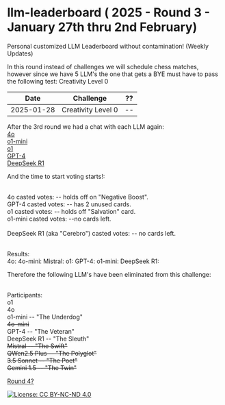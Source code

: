 # llm-leaderboard  ( 2025 - Round 3 - January 27th thru 2nd February)
Personal customized LLM Leaderboard without contamination! (Weekly Updates)

In this round instead of challenges we will schedule chess matches, however since we have 5 LLM's the one that gets a BYE must have to pass the following test: Creativity Level 0<br>

| Date       | Challenge                             | ??                    |
|------------|---------------------------------------|-----------------------|
| 2025-01-28 | Creativity Level 0                    |   --                  |


After the 3rd round we had a chat with each LLM again:<br>
    [4o]()<br>
    [o1-mini]()<br>
    [o1]()<br>
    [GPT-4]()<br>
    [DeepSeek R1]()<br>

And the time to start voting starts!:<br><br>

4o casted votes:  -- holds off on "Negative Boost".<br>
GPT-4 casted votes: -- has 2 unused cards.<br>
o1 casted votes:  -- holds off "Salvation" card. <br>
o1-mini casted votes: --no cards left.<br><br>
DeepSeek R1 (aka "Cerebro") casted votes: -- no cards left.  <br><br>

Results:<br>
    4o: 
    4o-mini: 
    Mistral: 
    o1: 
    GPT-4: 
    o1-mini: 
    DeepSeek R1: 

Therefore the following LLM's have been eliminated from this challenge:<br><br>
    
Participants:<br>
o1<br>
4o<br>
o1-mini -- "The Underdog"<br>
<strike>4o-mini</strike><br>
GPT-4 -- "The Veteran"<br>
DeepSeek R1 -- "The Sleuth"<br>
<strike>Mistral -- "The Swift"</strike><br>
<strike>QWen2.5 Plus -- "The Polyglot"</strike><br>
<strike>3.5 Sonnet -- "The Poet"</strike><br>
<strike>Gemini 1.5 -- "The Twin"</strike><br>

[Round 4?]()

[![License: CC BY-NC-ND 4.0](https://img.shields.io/badge/License-CC%20BY--NC--ND%204.0-lightgrey.svg)](https://creativecommons.org/licenses/by-nc-nd/4.0/)

